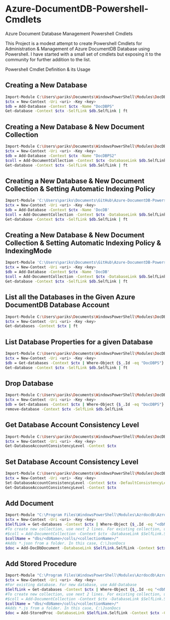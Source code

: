 # Azure-DocumentDB-Powershell-Cmdlets
Azure Document Database Management Powershell Cmdlets

This Project is a modest attempt to create Powershell Cmdlets for Administration & Management of Azure DocumentDB Database using Powershell. I have started with a small set of cmdlets but exposing it to the community for further addition to the list.

Powershell Cmdlet Definition & its Usage

## Creating a New Database
```bash
Import-Module C:\Users\pariks\Documents\WindowsPowerShell\Modules\DocDB\Azrdocdb.dll
$ctx = New-Context -Uri <uri> -Key <key>
$db = Add-Database -Context $ctx -Name "DocDBPS"
Get-database -Context $ctx -SelfLink $db.SelfLink | ft
```
## Creating a New Database & New Document Collection
```bash
Import-Module C:\Users\pariks\Documents\WindowsPowerShell\Modules\DocDB\Azrdocdb.dll
$ctx = New-Context -Uri <uri> -Key <key>
$db = Add-Database -Context $ctx -Name "DocDBPS2"
$coll = Add-DocumentCollection -Context $ctx -DatabaseLink $db.SelfLink -Name "DocCollPS"
Get-database -Context $ctx -SelfLink $db.SelfLink | ft
```
## Creating a New Database & New Document Collection & Setting Automatic Indexing Policy
```bash
Import-Module 'C:\Users\pariks\Documents\GitHub\Azure-DocumentDB-Powershell-Cmdlets\Azrdocdb\Azrdocdb1\bin\Debug\Azrdocdb.dll'
$ctx = New-Context -Uri <uri> -Key <key>
$db = Add-Database -Context $ctx -Name 'DocDB'
$coll = Add-DocumentCollection -Context $ctx -DatabaseLink $db.SelfLink -Name 'DocCollPS' -AutoIndexing $true 
Get-database -Context $ctx -SelfLink $db.SelfLink | ft
```
## Creating a New Database & New Document Collection & Setting Automatic Indexing Policy & IndexingMode 
```bash
Import-Module 'C:\Users\pariks\Documents\GitHub\Azure-DocumentDB-Powershell-Cmdlets\Azrdocdb\Azrdocdb1\bin\Debug\Azrdocdb.dll'
$ctx = New-Context -Uri <uri> -Key <key>
$db = Add-Database -Context $ctx -Name 'DocDB'
$coll = Add-DocumentCollection -Context $ctx -DatabaseLink $db.SelfLink -Name 'DocCollPS' -AutoIndexing $true -IndexingMode 'Lazy'
Get-database -Context $ctx -SelfLink $db.SelfLink | ft
```

## List all the Databases in the Given Azure DocumentDB Database Account
```bash
Import-Module C:\Users\pariks\Documents\WindowsPowerShell\Modules\DocDB\Azrdocdb.dll
$ctx = New-Context -Uri <uri> -Key <key>
Get-databases -Context $ctx | ft
```
## List Database Properties for a given Database
```bash
Import-Module C:\Users\pariks\Documents\WindowsPowerShell\Modules\DocDB\Azrdocdb.dll
$ctx = New-Context -Uri <uri> -Key <key>
$db = Get-databases -Context $ctx | Where-Object {$_.Id -eq "DocDBPS"}
Get-database -Context $ctx -SelfLink $db.SelfLink | ft
```
## Drop Database 
```bash
Import-Module C:\Users\pariks\Documents\WindowsPowerShell\Modules\DocDB\Azrdocdb.dll
$ctx = New-Context -Uri <uri> -Key <key>
$db = Get-databases -Context $ctx | Where-Object {$_.Id -eq "DocDBPS"}
remove-database -Context $ctx -SelfLink $db.SelfLink 
```
## Get Database Account Consistency Level
```bash
Import-Module C:\Users\pariks\Documents\WindowsPowerShell\Modules\DocDB\Azrdocdb.dll
$ctx = New-Context -Uri <uri> -Key <key>
Get-DatabaseAccountConsistencyLevel -Context $ctx
```
## Set Database Account Consistency Level
```bash
Import-Module C:\Users\pariks\Documents\WindowsPowerShell\Modules\DocDB\Azrdocdb.dll
$ctx = New-Context -Uri <uri> -Key <key>
Set-DatabaseAccountConsistencyLevel -Context $ctx -DefaultConsistencyLevel Eventual
Get-DatabaseAccountConsistencyLevel -Context $ctx
```
## Add Document
```bash
Import-Module "C:\Program Files\WindowsPowerShell\Modules\Azrdocdb\Azrdocdb.dll"
$ctx = New-Context -Uri <uri> -Key <key>
$SelfLink = Get-databases -Context $ctx | Where-Object {$_.Id -eq "<dbName>"}
#To create new collection, use next 2 lines. For existing collection, use only 2nd line
#$coll = Add-DocumentCollection -Context $ctx -DatabaseLink $SelfLink.SelfLink -Name "<collectionName>"
$collName = "dbs/<dbName>/colls/<collectionName>/"
#Adds *.json from a folder. In this case, C:\JsonDocs
$doc = Add-DocDbDocument -DatabaseLink $SelfLink.SelfLink -Context $ctx -CollectionPath $collName -Folder "C:\JsonDocs"
```
## Add Stored Procedure
```bash
Import-Module "C:\Program Files\WindowsPowerShell\Modules\Azrdocdb\Azrdocdb.dll"
$ctx = New-Context -Uri <uri> -Key <key>
#For existing database. For new database, use Add-Database
$SelfLink = Get-databases -Context $ctx | Where-Object {$_.Id -eq "<dbName>"}
#To create new collection, use next 2 lines. For existing collection, use only 2nd line
#$coll = Add-DocumentCollection -Context $ctx -DatabaseLink $SelfLink.SelfLink -Name "<collectionName>"
$collName = "dbs/<dbName>/colls/<collectionName>/"
#Adds *.js from a folder. In this case, C:\JsonDocs
$doc = Add-StoredProc -DatabaseLink $SelfLink.SelfLink -Context $ctx -CollectionPath $collName -Folder "C:\JsonDocs"
```

